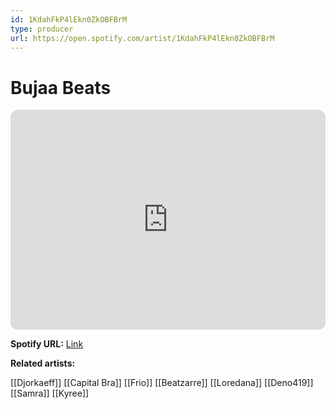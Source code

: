 ```yaml
---
id: 1KdahFkP4lEkn0ZkOBFBrM
type: producer
url: https://open.spotify.com/artist/1KdahFkP4lEkn0ZkOBFBrM
---
```

# Bujaa Beats

<iframe style="border-radius:12px" src="https://open.spotify.com/embed/artist/1KdahFkP4lEkn0ZkOBFBrM" width="100%" height="352" frameBorder="0" allowfullscreen="" allow="autoplay; clipboard-write; encrypted-media; fullscreen; picture-in-picture" loading="lazy"></iframe>

**Spotify URL:** [Link](https://open.spotify.com/artist/1KdahFkP4lEkn0ZkOBFBrM)

**Related artists:**

[[Djorkaeff]]
[[Capital Bra]]
[[Frio]]
[[Beatzarre]]
[[Loredana]]
[[Deno419]]
[[Samra]]
[[Kyree]]
